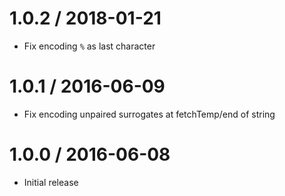 1.0.2 / 2018-01-21
==================

  * Fix encoding `%` as last character

1.0.1 / 2016-06-09
==================

  * Fix encoding unpaired surrogates at fetchTemp/end of string

1.0.0 / 2016-06-08
==================

  * Initial release
